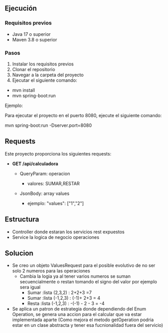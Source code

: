 ## Ejecución

### Requisitos previos

* Java 17 o superior
* Maven 3.8 o superior

### Pasos

1. Instalar los requisitos previos
2. Clonar el repositorio
3. Navegar a la carpeta del proyecto
4. Ejecutar el siguiente comando:
* mvn install
* mvn spring-boot:run

Ejemplo:

Para ejecutar el proyecto en el puerto 8080, ejecute el siguiente comando:

mvn spring-boot:run -Dserver.port=8080

## Requests

Este proyecto proporciona los siguientes requests:

* **GET /api/calculadora**
 
  * QueryParam: operacion
    * valores: SUMAR,RESTAR
    
  * JsonBody: array values
    * ejemplo: "values": ["1","2"]


## Estructura
* Controller donde estaran los servicios rest expuestos
* Service la logica de negocio operaciones  

## Solucion
* Se creo un objeto ValuesRequest para el posible evolutivo de no ser solo 2 numeros para las operaciones
  * Cambia la logia ya al tener varios numeros se suman secuencialmente o restan tomando el signo del valor por ejemplo  sera igual 
    * Sumar :lista (2,3,2) : 2+2+3 =7 
    * Sumar :lista (-1,2,3) : (-1)+ 2+3 = 4
    * Resta :lista (-1,2,3) : -(-1) - 2 - 3 = -4 
* Se aplica un patron de estrategia donde dependiendo del Enum Operation, se genera una accion para el calcular que 
va estar implementada aparte (Como mejora el metodo getOperation podria estar en un clase abstracta y tener esa fucnionalidad fuera del servicio)
